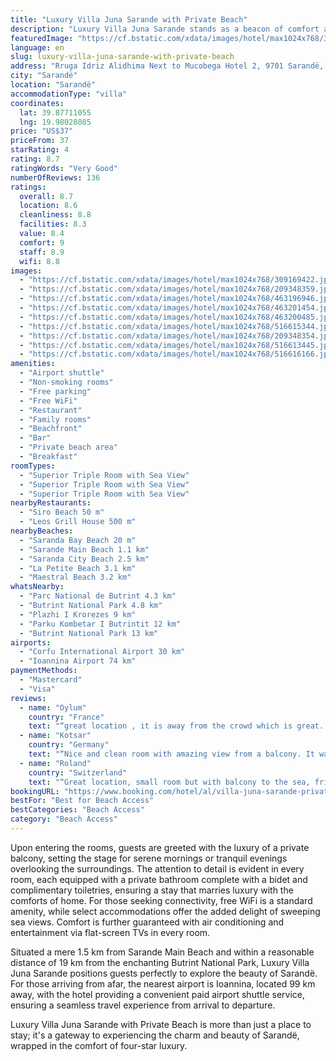 ```yaml
---
title: "Luxury Villa Juna Sarande with Private Beach"
description: "Luxury Villa Juna Sarande stands as a beacon of comfort and exclusivity, right on the edge of the pristine Saranda Bay Beach."
featuredImage: "https://cf.bstatic.com/xdata/images/hotel/max1024x768/309169422.jpg?k=509818c2b85a2e67b60f1e42851a10553365c930cf074eafdb6c58def07d9460&o=&hp=1"
language: en
slug: luxury-villa-juna-sarande-with-private-beach
address: "Rruga Idriz Alidhima Next to Mucobega Hotel 2, 9701 Sarandë, Albania"
city: "Sarandë"
location: "Sarandë"
accommodationType: "villa"
coordinates:
  lat: 39.87711055
  lng: 19.98028085
price: "US$37"
priceFrom: 37
starRating: 4
rating: 8.7
ratingWords: "Very Good"
numberOfReviews: 136
ratings:
  overall: 8.7
  location: 8.6
  cleanliness: 8.8
  facilities: 8.3
  value: 8.4
  comfort: 9
  staff: 8.9
  wifi: 8.8
images:
  - "https://cf.bstatic.com/xdata/images/hotel/max1024x768/309169422.jpg?k=509818c2b85a2e67b60f1e42851a10553365c930cf074eafdb6c58def07d9460&o=&hp=1"
  - "https://cf.bstatic.com/xdata/images/hotel/max1024x768/209348359.jpg?k=372a9647f29e085013a34ba21665965164424c84685c94d12af06cc8792ffb2a&o=&hp=1"
  - "https://cf.bstatic.com/xdata/images/hotel/max1024x768/463196946.jpg?k=fed4b4bcd71bcbc2b48cba62cb7199b8485398e308a63445c49536e80f34d3df&o=&hp=1"
  - "https://cf.bstatic.com/xdata/images/hotel/max1024x768/463201454.jpg?k=c04a89f642ba09147874afc56ddcd19548918bc50938a091df423cfb0543fd5a&o=&hp=1"
  - "https://cf.bstatic.com/xdata/images/hotel/max1024x768/463200485.jpg?k=b0746e7fba9dd14ebacc682aafb3983a2d1abee720d0b68530fe4379f6dca792&o=&hp=1"
  - "https://cf.bstatic.com/xdata/images/hotel/max1024x768/516615344.jpg?k=a1c1c80116d6508c0cc586d33581c292a42559c00c5843bc4ccdab6186cd2b01&o=&hp=1"
  - "https://cf.bstatic.com/xdata/images/hotel/max1024x768/209348354.jpg?k=5457cafd89370deb7ff1ea8d6b927470fbfd2c08a3298a5b3e3fb3cb4e1bf182&o=&hp=1"
  - "https://cf.bstatic.com/xdata/images/hotel/max1024x768/516613445.jpg?k=d857602cec8ba43b65e0cfce10ae20ab078490d167d3ec7aaded48973522189d&o=&hp=1"
  - "https://cf.bstatic.com/xdata/images/hotel/max1024x768/516616166.jpg?k=b260806d6425ce881bece5805022f9ab7a0a690b497cedd44686ca80d340561b&o=&hp=1"
amenities:
  - "Airport shuttle"
  - "Non-smoking rooms"
  - "Free parking"
  - "Free WiFi"
  - "Restaurant"
  - "Family rooms"
  - "Beachfront"
  - "Bar"
  - "Private beach area"
  - "Breakfast"
roomTypes:
  - "Superior Triple Room with Sea View"
  - "Superior Triple Room with Sea View"
  - "Superior Triple Room with Sea View"
nearbyRestaurants:
  - "Siro Beach 50 m"
  - "Leos Grill House 500 m"
nearbyBeaches:
  - "Saranda Bay Beach 20 m"
  - "Sarande Main Beach 1.1 km"
  - "Saranda City Beach 2.5 km"
  - "La Petite Beach 3.1 km"
  - "Maestral Beach 3.2 km"
whatsNearby:
  - "Parc National de Butrint 4.3 km"
  - "Butrint National Park 4.8 km"
  - "Plazhi I Krorezes 9 km"
  - "Parku Kombetar I Butrintit 12 km"
  - "Butrint National Park 13 km"
airports:
  - "Corfu International Airport 30 km"
  - "Ioannina Airport 74 km"
paymentMethods:
  - "Mastercard"
  - "Visa"
reviews:
  - name: "Oylum"
    country: "France"
    text: "“great location , it is away from the crowd which is great. we stayed room 303 ; the view from balcony is amazing. when you woke up early in the morning all you can hear the sound of the waves”"
  - name: "Kotsar"
    country: "Germany"
    text: "“Nice and clean room with amazing view from a balcony. It was possible to get the breakfast in the room, healthy breakfast with eggs and fruits is available at extra fee (5 eur), coffee is not included in the price. Helpful staff, got great...”"
  - name: "Roland"
    country: "Switzerland"
    text: "“Great location, small room but with balcony to the sea, friendly staff. The kettle we were asking for was already in the room when we arrived.”"
bookingURL: "https://www.booking.com/hotel/al/villa-juna-sarande-private-beach.en-gb.html?aid=8035640"
bestFor: "Best for Beach Access"
bestCategories: "Beach Access"
category: "Beach Access"
---
```


Upon entering the rooms, guests are greeted with the luxury of a private balcony, setting the stage for serene mornings or tranquil evenings overlooking the surroundings. The attention to detail is evident in every room, each equipped with a private bathroom complete with a bidet and complimentary toiletries, ensuring a stay that marries luxury with the comforts of home. For those seeking connectivity, free WiFi is a standard amenity, while select accommodations offer the added delight of sweeping sea views. Comfort is further guaranteed with air conditioning and entertainment via flat-screen TVs in every room.

Situated a mere 1.5 km from Sarande Main Beach and within a reasonable distance of 19 km from the enchanting Butrint National Park, Luxury Villa Juna Sarande positions guests perfectly to explore the beauty of Sarandë. For those arriving from afar, the nearest airport is Ioannina, located 99 km away, with the hotel providing a convenient paid airport shuttle service, ensuring a seamless travel experience from arrival to departure.

Luxury Villa Juna Sarande with Private Beach is more than just a place to stay; it's a gateway to experiencing the charm and beauty of Sarandë, wrapped in the comfort of four-star luxury.